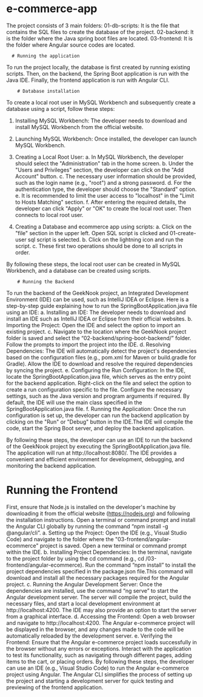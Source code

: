 # e-commerce-app

The project consists of 3 main folders: 
01-db-scripts: It is the file that contains the SQL files to create the database of the project.
02-backend: It is the folder where the Java spring boot files are located.
03-frontend: It is the folder where Angular source codes are located.

 	  # Running the application
To run the project locally, the database is first created by running existing scripts. Then, on the backend, the Spring Boot application is run with the Java IDE. Finally, the frontend application is run with Angular CLI.

		# Database installation
To create a local root user in MySQL Workbench and subsequently create a   database using a script, follow these steps:
1. Installing MySQL Workbench: The developer needs to download and install MySQL Workbench from the official website.
2. Launching MySQL Workbench: Once installed, the developer can launch MySQL Workbench.
3. Creating a Local Root User:
a.	In MySQL Workbench, the developer should select the "Administration" tab in the home screen.
b.	Under the "Users and Privileges" section, the developer can click on the "Add Account" button.
c.	The necessary user information should be provided, such as the login name (e.g., "root") and a strong password.
d.	For the authentication type, the developer should choose the "Standard" option.
e.	It is recommended to limit the user access to "localhost" in the "Limit to Hosts Matching" section.
f.	After entering the required details, the developer can click "Apply" or "OK" to create the local root user. Then connects to local root user.

4. Creating a Database and ecommerce app using scripts:
a.	Click on the "file" section in the upper left. Open SQL script is clicked and 01-create-user sql script is selected.
b.	Click on the lightning icon and run the script.
c.	These first two operations should be done to all scripts in order.

By following these steps, the local root user can be created in MySQL Workbench, and a database can be created using scripts.
                             

		# Running the Backend 
To run the backend of the GeekNook project, an Integrated Development Environment (IDE) can be used, such as IntelliJ IDEA or Eclipse. Here is a step-by-step guide explaining how to run the SpringBootApplication.java file using an IDE:
a.	Installing an IDE: The developer needs to download and install an IDE such as IntelliJ IDEA or Eclipse from their official websites.
b.	Importing the Project: Open the IDE and select the option to import an existing project.
c.	Navigate to the location where the GeekNook project folder is saved and select the “02-backend/spring-boot-backend/” folder. Follow the prompts to import the project into the IDE.
d.	Resolving Dependencies: The IDE will automatically detect the project's dependencies based on the configuration files (e.g., pom.xml for Maven or build.gradle for Gradle). Allow the IDE to download and resolve the required dependencies by syncing the project.
e.	Configuring the Run Configuration: In the IDE, locate the SpringBootApplication.java file, which serves as the entry point for the backend application. Right-click on the file and select the option to create a run configuration specific to the file. Configure the necessary settings, such as the Java version and program arguments if required. By default, the IDE will use the main class specified in the SpringBootApplication.java file.
f.	Running the Application: Once the run configuration is set up, the developer can run the backend application by clicking on the "Run" or "Debug" button in the IDE.The IDE will compile the code, start the Spring Boot server, and deploy the backend application.

By following these steps, the developer can use an IDE to run the backend of the GeekNook project by executing the SpringBootApplication.java file. The application will run at http://localhost:8080/. The IDE provides a convenient and efficient environment for development, debugging, and monitoring the backend application.

  # Running the Frontend

First, ensure that Node.js is installed on the developer's machine by downloading it from the official website (https://nodejs.org) and following the installation instructions. Open a terminal or command prompt and install the Angular CLI globally by running the command “npm install -g @angular/cli”.
a.	Setting up the Project: Open the IDE (e.g., Visual Studio Code) and navigate to the folder where the "03-frontend/angular-ecommerce" project is saved. Open a new terminal or command prompt within the IDE.
b.	Installing Project Dependencies: In the terminal, navigate to the project folder by using the cd command (e.g., cd /03-frontend/angular-ecommerce). Run the command “npm install” to install the project dependencies specified in the package.json file.This command will download and install all the necessary packages required for the Angular project.
c.	Running the Angular Development Server: Once the dependencies are installed, use the command “ng serve” to start the Angular development server. The server will compile the project, build the necessary files, and start a local development environment at http://localhost:4200. The IDE may also provide an option to start the server from a graphical interface.
d.	Accessing the Frontend: Open a web browser and navigate to http://localhost:4200. The Angular e-commerce project will be displayed in the browser, and any changes made to the code will be automatically reloaded by the development server.
e.	Verifying the Frontend: Ensure that the Angular e-commerce project loads successfully in the browser without any errors or exceptions. Interact with the application to test its functionality, such as navigating through different pages, adding items to the cart, or placing orders. By following these steps, the developer can use an IDE (e.g., Visual Studio Code) to run the Angular e-commerce project using Angular. The Angular CLI simplifies the process of setting up the project and starting a development server for quick testing and previewing of the frontend application.
